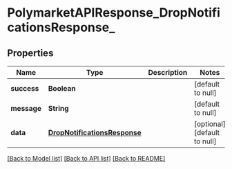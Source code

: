 # PolymarketAPIResponse_DropNotificationsResponse_
## Properties

| Name | Type | Description | Notes |
|------------ | ------------- | ------------- | -------------|
| **success** | **Boolean** |  | [default to null] |
| **message** | **String** |  | [default to null] |
| **data** | [**DropNotificationsResponse**](DropNotificationsResponse.md) |  | [optional] [default to null] |

[[Back to Model list]](../README.md#documentation-for-models) [[Back to API list]](../README.md#documentation-for-api-endpoints) [[Back to README]](../README.md)

